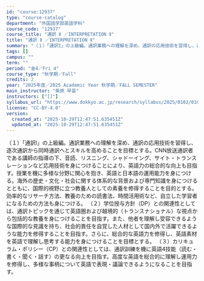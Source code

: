 ```yaml
---
id: "course:12937"
type: "course-catalog"
department: "外国語学部英語学科"
course_code: "12937"
course_title: "通訳 Ⅱ ／INTERPRETATION Ⅱ"
title: "通訳 Ⅱ ／INTERPRETATION Ⅱ"
summary: "（１）「通訳I」の上級編。通訳業務への理解を深め、通訳の応用技術を習得し、逐次通訳から同時通訳へとスキルを高めることを目標とする。CNN放送通訳者である講師の指導の下、音読、リスニング、シャドーイング、サイト・トランスレーションなど応用技術…"
tags: []
campus: ""
term: ""
period: "金4／Fri 4"
course_type: "秋学期／Fall"
credits: 2
year: "2025年度／2025 Academic Year 秋学期／FALL SEMESTER"
main_instructor: "柴原 早苗"
instructors: ["[]"]
syllabus_url: "https://www.dokkyo.ac.jp/research/syllabus/2025/0102/0102_12937_ja_JP.html"
license: "CC-BY-4.0"
version:
  created_at: "2025-10-29T12:47:51.635451Z"
  updated_at: "2025-10-29T12:47:51.635451Z"
---
```

（１）「通訳I」の上級編。通訳業務への理解を深め、通訳の応用技術を習得し、逐次通訳から同時通訳へとスキルを高めることを目標とする。CNN放送通訳者である講師の指導の下、音読、リスニング、シャドーイング、サイト・トランスレーションなど応用技術を身につけることにより、英語力の総合的な向上も目指す。授業を機に多様な分野に関心を抱き、英語と日本語の運用能力を身につける。海外の歴史・文化・社会に関する体系的な背景および専門知識を身につけるとともに、国際的視野に立つ教養人としての素養を修得することを目的とする。効率的なリサーチ方法、教養のための読書法、時間活用術など、自立した学習者になるための方法も身につける。 （２）学位授与方針（DP）との関連性としては、通訳トピックを通じて英語圏および越境的（トランスナショナル）な視点から包括的な教養を身につけることを目指す。また、他者を理解し受容できるような国際的な見識を持ち、社会的責任を自覚した人材として国内外で活躍できるような能力を修得することを目指す。さらに、総合的な英語力を修得し、英語素材を英語で理解し思考する能力を身につけることを目標とする。 （３）カリキュラム・ポリシー（CP）との関連性としては、通訳訓練を機に英語4技能（読む・書く・聞く・話す）の更なる向上を目指す。高度な英語を総合的に理解し運用力を修得し、多様な事柄について英語で表現・議論できるようになることを目指す。
